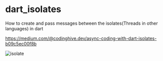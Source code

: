 # dart_isolates
How to create and pass messages between the isolates(Threads in other languages) in dart

https://medium.com/@codinghive.dev/async-coding-with-dart-isolates-b09c5ec00f8b


![isolate](https://user-images.githubusercontent.com/55314725/67594015-d4d14280-f77c-11e9-9ac3-738bd3422303.png)
